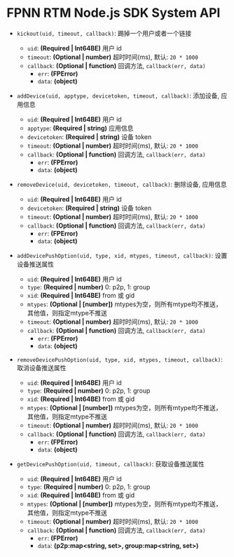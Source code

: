 # FPNN RTM Node.js SDK System API #

* `kickout(uid, timeout, callback)`: 踢掉一个用户或者一个链接
    * `uid`: **(Required | Int64BE)** 用户 id
    * `timeout`: **(Optional | number)** 超时时间(ms), 默认: `20 * 1000`
    * `callback`: **(Optional | function)** 回调方法, `callback(err, data)`
        * `err`: **(FPError)** 
        * `data`: **(object)** 

* `addDevice(uid, apptype, devicetoken, timeout, callback)`: 添加设备, 应用信息
    * `uid`: **(Required | Int64BE)** 用户 id
    * `apptype`: **(Required | string)** 应用信息
    * `devicetoken`: **(Required | string)** 设备 token
    * `timeout`: **(Optional | number)** 超时时间(ms), 默认: `20 * 1000`
    * `callback`: **(Optional | function)** 回调方法, `callback(err, data)`
        * `err`: **(FPError)** 
        * `data`: **(object)** 
        
* `removeDevice(uid, devicetoken, timeout, callback)`: 删除设备, 应用信息
    * `uid`: **(Required | Int64BE)** 用户 id
    * `devicetoken`: **(Required | string)** 设备 token
    * `timeout`: **(Optional | number)** 超时时间(ms), 默认: `20 * 1000`
    * `callback`: **(Optional | function)** 回调方法, `callback(err, data)`
        * `err`: **(FPError)** 
        * `data`: **(object)**

* `addDevicePushOption(uid, type, xid, mtypes, timeout, callback)`: 设置设备推送属性
    * `uid`: **(Required | Int64BE)** 用户 id
    * `type`: **(Required | number)** 0: p2p, 1: group
    * `xid`: **(Required | Int64BE)** from 或 gid
    * `mtypes`: **(Optional | [number])**  mtypes为空，则所有mtype均不推送，其他值，则指定mtype不推送
    * `timeout`: **(Optional | number)** 超时时间(ms), 默认: `20 * 1000`
    * `callback`: **(Optional | function)** 回调方法, `callback(err, data)`
        * `err`: **(FPError)** 
        * `data`: **(object)** 

* `removeDevicePushOption(uid, type, xid, mtypes, timeout, callback)`: 取消设备推送属性
    * `uid`: **(Required | Int64BE)** 用户 id
    * `type`: **(Required | number)** 0: p2p, 1: group
    * `xid`: **(Required | Int64BE)** from 或 gid
    * `mtypes`: **(Optional | [number])**  mtypes为空，则所有mtype均不推送，其他值，则指定mtype不推送
    * `timeout`: **(Optional | number)** 超时时间(ms), 默认: `20 * 1000`
    * `callback`: **(Optional | function)** 回调方法, `callback(err, data)`
        * `err`: **(FPError)** 
        * `data`: **(object)** 

* `getDevicePushOption(uid, timeout, callback)`: 获取设备推送属性
    * `uid`: **(Required | Int64BE)** 用户 id
    * `type`: **(Required | number)** 0: p2p, 1: group
    * `xid`: **(Required | Int64BE)** from 或 gid
    * `mtypes`: **(Optional | [number])**  mtypes为空，则所有mtype均不推送，其他值，则指定mtype不推送
    * `timeout`: **(Optional | number)** 超时时间(ms), 默认: `20 * 1000`
    * `callback`: **(Optional | function)** 回调方法, `callback(err, data)`
        * `err`: **(FPError)** 
        * `data`: **(p2p:map<string, set<int8>>, group:map<string, set<int8>>)** 